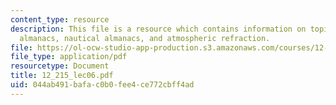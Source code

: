 ```yaml
---
content_type: resource
description: This file is a resource which contains information on topics like paper
  almanacs, nautical almanacs, and atmospheric refraction.
file: https://ol-ocw-studio-app-production.s3.amazonaws.com/courses/12-215-modern-navigation-fall-2006/044ab491bafac0b0fee4ce772cbff4ad_12_215_lec06.pdf
file_type: application/pdf
resourcetype: Document
title: 12_215_lec06.pdf
uid: 044ab491-bafa-c0b0-fee4-ce772cbff4ad
---
```

